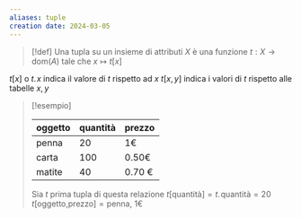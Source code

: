 ```yaml
---
aliases: tuple
creation date: 2024-03-05
---
```


>[!def]
>Una tupla su un insieme di attributi $X$ è una funzione $t : X \to \text{dom}(A)$ tale che $x \mapsto t[x]$


$t[x]$ o $t.\!x$ indica il valore di $t$ rispetto ad $x$
$t[x,y]$ indica i valori di $t$ rispetto alle tabelle $x,y$

>[!esempio]
>
> |oggetto | quantità | prezzo |
> | --- | --- | --- |
> | penna | 20 | 1€ |
> | carta | 100 | 0.50€ |
> | matite | 40 | 0.70 € |
>
>Sia $t$ prima tupla di questa relazione
>$t[\text{quantità}] = t.\!\text{quantità} = 20$
>$t[\text{oggetto,prezzo}] = \text{penna, 1€}$